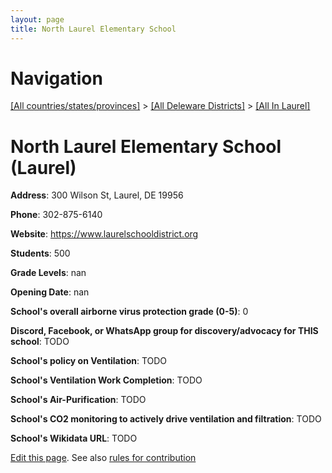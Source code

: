 ```yaml
---
layout: page
title: North Laurel Elementary School
---
```

# Navigation

[[All countries/states/provinces]](../../..) > [[All Deleware Districts]](../..) > [[All In Laurel]](..)

# North Laurel Elementary School (Laurel)

**Address**: 300 Wilson St, Laurel, DE 19956

**Phone**: 302-875-6140

**Website**: <https://www.laurelschooldistrict.org>

**Students**: 500

**Grade Levels**: nan

**Opening Date**: nan

**School's overall airborne virus protection grade (0-5)**: 0

**Discord, Facebook, or WhatsApp group for discovery/advocacy for THIS school**: TODO

**School's policy on Ventilation**: TODO

**School's Ventilation Work Completion**: TODO

**School's Air-Purification**: TODO

**School's CO2 monitoring to actively drive ventilation and filtration**: TODO

**School's Wikidata URL**: TODO


[Edit this page](https://github.com/ventilate-schools/DE/edit/main/./Laurel/North_Laurel_Elementary_School.md). See also [rules for contribution](../../../contribution-rules/)